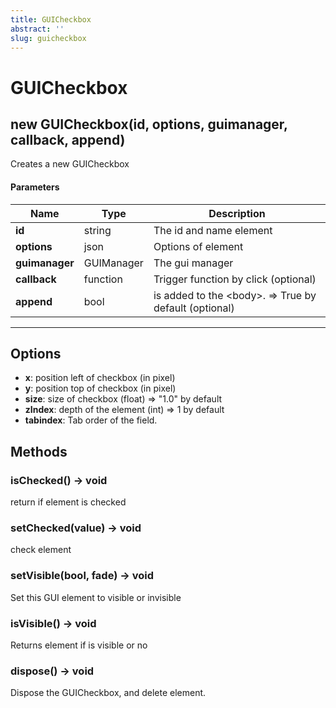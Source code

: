 ```yaml
---
title: GUICheckbox
abstract: ''
slug: guicheckbox
---
```

# GUICheckbox

## new GUICheckbox(id, options, guimanager, callback, append)
Creates a new GUICheckbox

#### Parameters
Name | Type | Description
---|---|---
**id** | string | The id and name element
**options** | json | Options of element
**guimanager** | GUIManager | The gui manager
**callback** | function | Trigger function by click (optional)
**append** | bool | is added to the &lt;body&gt;. =&gt; True by default (optional)
---

## Options

* **x**: position left of checkbox (in pixel)
* **y**: position top of checkbox (in pixel)
* **size**: size of checkbox (float) =&gt; "1.0" by default
* **zIndex**: depth of the element (int) =&gt; 1 by default
* **tabindex**: Tab order of the field.

## Methods

### isChecked() → void
return if element is checked

### setChecked(value) → void
check element

### setVisible(bool, fade) → void
Set this GUI element to visible or invisible

### isVisible() → void
Returns element if is visible or no

### dispose() → void
Dispose the GUICheckbox, and delete element.
